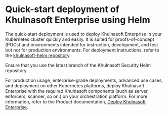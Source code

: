 # Quick-start deployment of Khulnasoft Enterprise using Helm

The quick-start deployment is used to deploy Khulnasoft Enterprise in your Kubernetes cluster quickly and easily. It is suited for proofs-of-concept (POCs) and environments intended for instruction, development, and test but not for production environments. For deployment instructions, refer to the [khulnasoft-helm repository](https://github.com/khulnasoft/khulnasoft-helm/tree/2022.4/quick-start-deployment-not-for-production-purposes).

Ensure that you use the latest branch of the Khulnasoft Security Helm repository.

For production usage, enterprise-grade deployments, advanced use cases, and deployment on other Kubernetes platforms, deploy Khulnasoft Enterprise with the required Khulnasoft components (such as server, enforcers, scanner, so on.) on your orchestration platform. For more information, refer to the Product documentation, [Deploy Khulnasoft Enterprise](https://docs.khulnasoft.com/docs/deployment-overview).